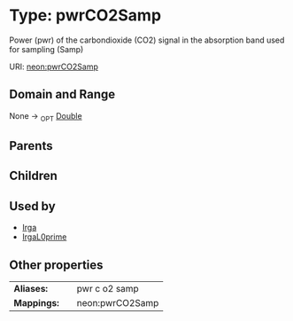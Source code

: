 
# Type: pwrCO2Samp


Power (pwr) of the carbondioxide (CO2) signal in the absorption band used for sampling (Samp)

URI: [neon:pwrCO2Samp](https://data.neonscience.org/pwrCO2Samp)


## Domain and Range

None ->  <sub>OPT</sub> [Double](types/Double.md)

## Parents


## Children


## Used by

 * [Irga](Irga.md)
 * [IrgaL0prime](IrgaL0prime.md)

## Other properties

|  |  |  |
| --- | --- | --- |
| **Aliases:** | | pwr c o2 samp |
| **Mappings:** | | neon:pwrCO2Samp |

